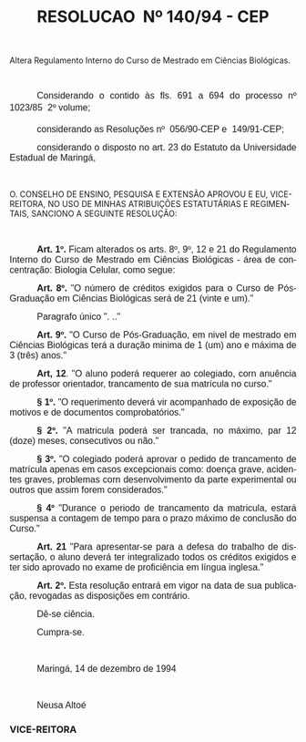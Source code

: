 <body lang=PT-BR style='tab-interval:36.0pt'>

<div class=Section1>

<h1 align=center style='text-align:center'><b>RESOLUCAO<span
style="mso-spacerun: yes">  </span>Nº 140/94 - CEP<o:p></o:p></b></h1>

<p class=MsoNormal style='text-align:justify'><span style='font-size:12.0pt;
mso-bidi-font-size:10.0pt;font-family:Arial'><![if !supportEmptyParas]>&nbsp;<![endif]><o:p></o:p></span></p>

<p class=MsoBodyTextIndent>Altera Regulamento Interno do Curso de Mestrado em
Ciências Biológicas.</p>

<p class=MsoBodyTextIndent><![if !supportEmptyParas]>&nbsp;<![endif]><o:p></o:p></p>

<p class=MsoNormal style='text-align:justify;text-indent:36.0pt'><span
style='font-size:12.0pt;mso-bidi-font-size:10.0pt;font-family:Arial'>Considerando
o contido às fls. 691 a 694 do processo nº 1023/85  2º volume;<o:p></o:p></span></p>

<p class=MsoNormal style='text-align:justify;text-indent:36.0pt'><span
style='font-size:12.0pt;mso-bidi-font-size:10.0pt;font-family:Arial'>considerando
as Resoluções nº<span style="mso-spacerun: yes">  </span>056/90-CEP e<span
style="mso-spacerun: yes">  </span>149/91-CEP;<o:p></o:p></span></p>

<p class=MsoNormal style='text-align:justify;text-indent:36.0pt'><span
style='font-size:12.0pt;mso-bidi-font-size:10.0pt;font-family:Arial'>considerando
o disposto no art. 23 do Estatuto da Universidade Estadual de Maringá,<o:p></o:p></span></p>

<p class=MsoNormal style='text-align:justify;text-indent:36.0pt'><span
style='font-size:12.0pt;mso-bidi-font-size:10.0pt;font-family:Arial'><![if !supportEmptyParas]>&nbsp;<![endif]><o:p></o:p></span></p>

<p class=MsoBodyTextIndent2>O. CONSELHO DE ENSINO, PESQUISA E EXTENSÃO APROVOU
E EU, VICE-REITORA, NO USO DE MINHAS ATRIBUIÇÕES ESTATUTÁRIAS E REGIMENTAIS,
SANCIONO A SEGUINTE RESOLUÇÃO:</p>

<p class=MsoNormal style='text-align:justify;text-indent:36.0pt'><span
style='font-size:12.0pt;mso-bidi-font-size:10.0pt;font-family:Arial'><![if !supportEmptyParas]>&nbsp;<![endif]><o:p></o:p></span></p>

<p class=MsoNormal style='text-align:justify;text-indent:36.0pt'><b><span
style='font-size:12.0pt;mso-bidi-font-size:10.0pt;font-family:Arial'>Art. 1º.</span></b><span
style='font-size:12.0pt;mso-bidi-font-size:10.0pt;font-family:Arial'> Ficam
alterados os arts. 8º, 9º, 12 e 21 do Regulamento Interno do Curso de Mestrado
em Ciências Biológicas - área de concentração: Biologia Celular, como segue:<o:p></o:p></span></p>

<p class=MsoNormal style='text-align:justify;text-indent:36.0pt'><b><span
style='font-size:12.0pt;mso-bidi-font-size:10.0pt;font-family:Arial'>Art. 8º.</span></b><span
style='font-size:12.0pt;mso-bidi-font-size:10.0pt;font-family:Arial'> &quot;O
número de créditos exigidos para o Curso de Pós-Graduação em Ciências
Biológicas será de 21 (vinte e um).&quot;<o:p></o:p></span></p>

<p class=MsoNormal style='text-align:justify;text-indent:36.0pt'><span
style='font-size:12.0pt;mso-bidi-font-size:10.0pt;font-family:Arial'>Paragrafo
único &quot;. ..&quot;<o:p></o:p></span></p>

<p class=MsoNormal style='text-align:justify;text-indent:36.0pt'><b><span
style='font-size:12.0pt;mso-bidi-font-size:10.0pt;font-family:Arial'>Art. 9º.</span></b><span
style='font-size:12.0pt;mso-bidi-font-size:10.0pt;font-family:Arial'> &quot;O
Curso de Pós-Graduação, em nivel de mestrado em Ciências Biológicas terá a
duração minima de 1 (um) ano e máxima de 3 (três) anos.&quot;<o:p></o:p></span></p>

<p class=MsoNormal style='text-align:justify;text-indent:36.0pt'><b><span
style='font-size:12.0pt;mso-bidi-font-size:10.0pt;font-family:Arial'>Art, 12</span></b><span
style='font-size:12.0pt;mso-bidi-font-size:10.0pt;font-family:Arial'>. &quot;O
aluno poderá requerer ao colegiado, corn anuência de professor orientador, trancamento
de sua matrícula no curso.&quot;<o:p></o:p></span></p>

<p class=MsoNormal style='text-align:justify;text-indent:36.0pt'><b><span
style='font-size:12.0pt;mso-bidi-font-size:10.0pt;font-family:Arial'>§ 1º. </span></b><span
style='font-size:12.0pt;mso-bidi-font-size:10.0pt;font-family:Arial'>&quot;O
requerimento deverá vir acompanhado de exposição de motivos e de documentos
comprobatórios.&quot;<o:p></o:p></span></p>

<p class=MsoNormal style='text-align:justify;text-indent:36.0pt'><b><span
style='font-size:12.0pt;mso-bidi-font-size:10.0pt;font-family:Arial'>§ 2º.</span></b><span
style='font-size:12.0pt;mso-bidi-font-size:10.0pt;font-family:Arial'> &quot;A
matricula poderá ser trancada, no máximo, par 12 (doze) meses, consecutivos ou
não.&quot;<o:p></o:p></span></p>

<p class=MsoNormal style='text-align:justify;text-indent:36.0pt'><b><span
style='font-size:12.0pt;mso-bidi-font-size:10.0pt;font-family:Arial'>§ 3º.</span></b><span
style='font-size:12.0pt;mso-bidi-font-size:10.0pt;font-family:Arial'> &quot;O
colegiado poderá aprovar o pedido de trancamento de matrícula apenas em casos
excepcionais como: doença grave, acidentes graves, problemas corn
desenvolvimento da parte experimental ou outros que assim forem
considerados.&quot;<o:p></o:p></span></p>

<p class=MsoNormal style='text-align:justify;text-indent:36.0pt'><b><span
style='font-size:12.0pt;mso-bidi-font-size:10.0pt;font-family:Arial'>§ 4º</span></b><span
style='font-size:12.0pt;mso-bidi-font-size:10.0pt;font-family:Arial'>
&quot;Durance o periodo de trancamento da matricula, estará suspensa a contagem
de tempo para o prazo máximo de conclusão do Curso.&quot;<o:p></o:p></span></p>

<p class=MsoNormal style='text-align:justify;text-indent:36.0pt'><b><span
style='font-size:12.0pt;mso-bidi-font-size:10.0pt;font-family:Arial'>Art. 21</span></b><span
style='font-size:12.0pt;mso-bidi-font-size:10.0pt;font-family:Arial'>
&quot;Para apresentar-se para a defesa do trabalho de dissertação, o aluno
deverá ter integralizado todos os créditos exigidos e ter sido aprovado no
exame de proficiência em língua inglesa.&quot;<o:p></o:p></span></p>

<p class=MsoNormal style='text-align:justify;text-indent:36.0pt'><b><span
style='font-size:12.0pt;mso-bidi-font-size:10.0pt;font-family:Arial'>Art. 2º.</span></b><span
style='font-size:12.0pt;mso-bidi-font-size:10.0pt;font-family:Arial'> Esta
resolução entrará em vigor na data de sua publicação, revogadas as disposições
em contrário.<o:p></o:p></span></p>

<p class=MsoNormal style='text-align:justify;text-indent:36.0pt'><span
style='font-size:12.0pt;mso-bidi-font-size:10.0pt;font-family:Arial'>Dê-se
ciência.<o:p></o:p></span></p>

<p class=MsoNormal style='text-align:justify;text-indent:36.0pt'><span
style='font-size:12.0pt;mso-bidi-font-size:10.0pt;font-family:Arial'>Cumpra-se.<o:p></o:p></span></p>

<p class=MsoNormal style='text-align:justify;text-indent:36.0pt'><span
style='font-size:12.0pt;mso-bidi-font-size:10.0pt;font-family:Arial'><![if !supportEmptyParas]>&nbsp;<![endif]><o:p></o:p></span></p>

<p class=MsoNormal style='text-align:justify;text-indent:36.0pt'><span
style='font-size:12.0pt;mso-bidi-font-size:10.0pt;font-family:Arial'>Maringá,
14 de dezembro de 1994<o:p></o:p></span></p>

<p class=MsoNormal style='text-align:justify;text-indent:36.0pt'><span
style='font-size:12.0pt;mso-bidi-font-size:10.0pt;font-family:Arial'><![if !supportEmptyParas]>&nbsp;<![endif]><o:p></o:p></span></p>

<p class=MsoNormal style='text-align:justify;text-indent:36.0pt'><span
style='font-size:12.0pt;mso-bidi-font-size:10.0pt;font-family:Arial'>Neusa
Altoé<o:p></o:p></span></p>

<h3>VICE-REITORA</h3>

</div>

</body>
